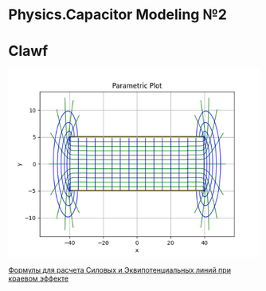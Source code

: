 # Physics.Capacitor Modeling  №2
# Clawf

![alt text](images/Force_Equipotential_Lines.png)

[Формулы для расчета Силовых и Эквипотенциальных линий при краевом эффекте](Краевой%20эффект.pdf)
